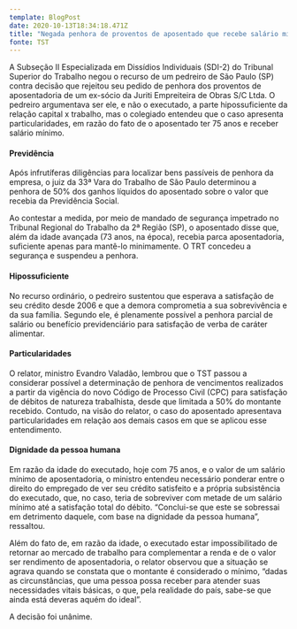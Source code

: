 ```yaml
---
template: BlogPost
date: 2020-10-13T18:34:18.471Z
title: "Negada penhora de proventos de aposentado que recebe salário mínimo "
fonte: TST
---
```

A Subseção II Especializada em Dissídios Individuais (SDI-2) do Tribunal Superior do Trabalho negou o recurso de um pedreiro de São Paulo (SP) contra decisão que rejeitou seu pedido de penhora dos proventos de aposentadoria de um ex-sócio da Juriti Empreiteira de Obras S/C Ltda. O pedreiro argumentava ser ele, e não o executado, a parte hipossuficiente da relação capital x trabalho, mas o colegiado entendeu que o caso apresenta particularidades, em razão do fato de o aposentado ter 75 anos e receber salário mínimo.

#### Previdência

Após infrutíferas diligências para localizar bens passíveis de penhora da empresa, o juiz da 33ª Vara do Trabalho de São Paulo determinou a penhora de 50% dos ganhos líquidos do aposentado sobre o valor que recebia da Previdência Social.

Ao contestar a medida, por meio de mandado de segurança impetrado no Tribunal Regional do Trabalho da 2ª Região (SP), o aposentado disse que, além da idade avançada (73 anos, na época), recebia parca aposentadoria, suficiente apenas para mantê-lo minimamente. O TRT concedeu a segurança e suspendeu a penhora.

#### Hipossuficiente

No recurso ordinário, o pedreiro sustentou que esperava a satisfação de seu crédito desde 2006 e que a demora comprometia a sua sobrevivência e da sua família. Segundo ele, é plenamente possível a penhora parcial de salário ou benefício previdenciário para satisfação de verba de caráter alimentar.

#### Particularidades

O relator, ministro Evandro Valadão, lembrou que o TST passou a considerar possível a determinação de penhora de vencimentos realizados a partir da vigência do novo Código de Processo Civil (CPC) para satisfação de débitos de natureza trabalhista, desde que limitada a 50% do montante recebido. Contudo, na visão do relator, o caso do aposentado apresentava particularidades em relação aos demais casos em que se aplicou esse entendimento.

#### Dignidade da pessoa humana

Em razão da idade do executado, hoje com 75 anos, e o valor de um salário mínimo de aposentadoria, o ministro entendeu necessário ponderar entre o direito do empregado de ver seu crédito satisfeito e a própria subsistência do executado, que, no caso, teria de sobreviver com metade de um salário mínimo até a satisfação total do débito. “Conclui-se que este se sobressai em detrimento daquele, com base na dignidade da pessoa humana”, ressaltou.

Além do fato de, em razão da idade, o executado estar impossibilitado de retornar ao mercado de trabalho para complementar a renda e de o valor ser rendimento de aposentadoria, o relator observou que a situação se agrava quando se constata que o montante é considerado o mínimo, “dadas as circunstâncias, que uma pessoa possa receber para atender suas necessidades vitais básicas, o que, pela realidade do país, sabe-se que ainda está deveras aquém do ideal”.

A decisão foi unânime.